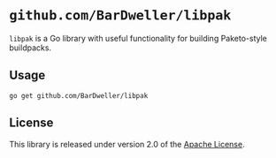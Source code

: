 # `github.com/BarDweller/libpak`
`libpak` is a Go library with useful functionality for building Paketo-style buildpacks.

## Usage
```
go get github.com/BarDweller/libpak
```

## License
This library is released under version 2.0 of the [Apache License][a].

[a]: https://www.apache.org/licenses/LICENSE-2.0

